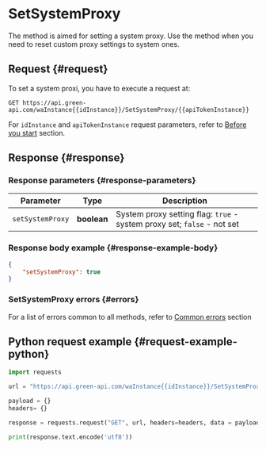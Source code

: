 # SetSystemProxy

The method is aimed for setting a system proxy. Use the method when you need to reset custom proxy settings to system ones.

## Request {#request}

To set a system proxi, you have to execute a request at:
```
GET https://api.green-api.com/waInstance{{idInstance}}/SetSystemProxy/{{apiTokenInstance}}
```

For `idInstance` and `apiTokenInstance` request parameters, refer to [Before you start](../../before-start.md#parameters) section.

## Response {#response}

### Response parameters {#response-parameters}

Parameter | Type |  Description
----- | ----- | ----- 
`setSystemProxy` | **boolean** | System proxy setting flag: `true` - system proxy set; `false` - not set

### Response body example {#response-example-body}

```json
{
    "setSystemProxy": true
}
```

### SetSystemProxy errors {#errors}

For a list of errors common to all methods, refer to [Common errors](../common-errors.md) section

## Python request example  {#request-example-python}

```python
import requests

url = "https://api.green-api.com/waInstance{{idInstance}}/SetSystemProxy/{{apiTokenInstance}}"

payload = {}
headers= {}

response = requests.request("GET", url, headers=headers, data = payload)

print(response.text.encode('utf8'))
```
